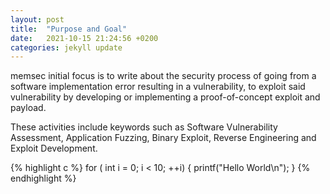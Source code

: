```yaml
---
layout: post
title:  "Purpose and Goal"
date:   2021-10-15 21:24:56 +0200
categories: jekyll update
---
```


memsec initial focus is to write about the security process of going from a software implementation error resulting in a vulnerability, to exploit said vulnerability by developing or implementing a proof-of-concept exploit and payload.

These activities include keywords such as Software Vulnerability Assessment, Application Fuzzing, Binary Exploit, Reverse Engineering and Exploit Development.

{% highlight c %}
for ( int i = 0; i < 10; ++i)
{
    printf("Hello World\n");
}
{% endhighlight %}

